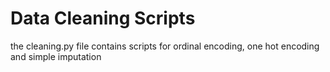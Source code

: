 # Data Cleaning Scripts
the cleaning.py file contains scripts for ordinal encoding, one hot encoding and simple imputation
